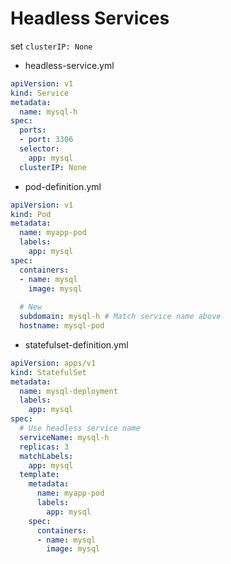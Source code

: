 # Headless Services

set `clusterIP: None`

- headless-service.yml

```yaml
apiVersion: v1
kind: Service
metadata:
  name: mysql-h
spec:
  ports:
  - port: 3306
  selector:
    app: mysql
  clusterIP: None
```

- pod-definition.yml

```yaml
apiVersion: v1
kind: Pod
metadata:
  name: myapp-pod
  labels:
    app: mysql
spec:
  containers:
  - name: mysql
    image: mysql
  
  # New
  subdomain: mysql-h # Match service name above
  hostname: mysql-pod
```

- statefulset-definition.yml

```yaml
apiVersion: apps/v1
kind: StatefulSet
metadata:
  name: mysql-deployment
  labels:
    app: mysql
spec:
  # Use headless service name
  serviceName: mysql-h
  replicas: 3
  matchLabels:
    app: mysql
  template:
    metadata:
      name: myapp-pod
      labels:
        app: mysql
    spec:
      containers:
      - name: mysql
        image: mysql
```